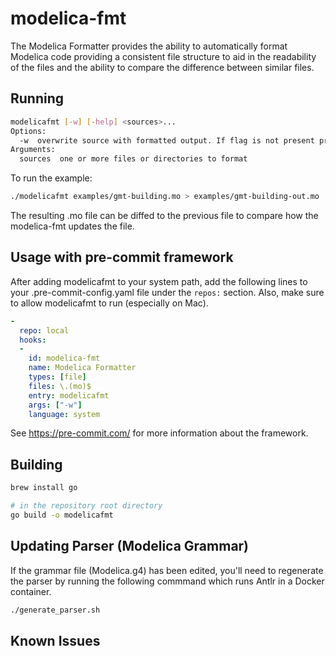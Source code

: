 # modelica-fmt

The Modelica Formatter provides the ability to automatically format Modelica code providing a consistent file structure to aid in the readability of the files and the ability to compare the difference between similar files.

## Running

```bash
modelicafmt [-w] [-help] <sources>...
Options:
  -w  overwrite source with formatted output. If flag is not present print to stdout
Arguments:
  sources  one or more files or directories to format
```

To run the example:

```bash
./modelicafmt examples/gmt-building.mo > examples/gmt-building-out.mo
```

The resulting .mo file can be diffed to the previous file to compare how the modelica-fmt updates the file.

## Usage with pre-commit framework

After adding modelicafmt to your system path, add the following lines to your .pre-commit-config.yaml file under the `repos:` section.
Also, make sure to allow modelicafmt to run (especially on Mac). 

```yaml
-
  repo: local
  hooks:
  -
    id: modelica-fmt
    name: Modelica Formatter
    types: [file]
    files: \.(mo)$
    entry: modelicafmt
    args: ["-w"]
    language: system
```
See https://pre-commit.com/ for more information about the framework.

## Building

```bash
brew install go

# in the repository root directory
go build -o modelicafmt
```


## Updating Parser (Modelica Grammar)

If the grammar file (Modelica.g4) has been edited, you'll need to regenerate the parser by running the following commmand which runs Antlr in a Docker container.
```bash
./generate_parser.sh
```

## Known Issues






